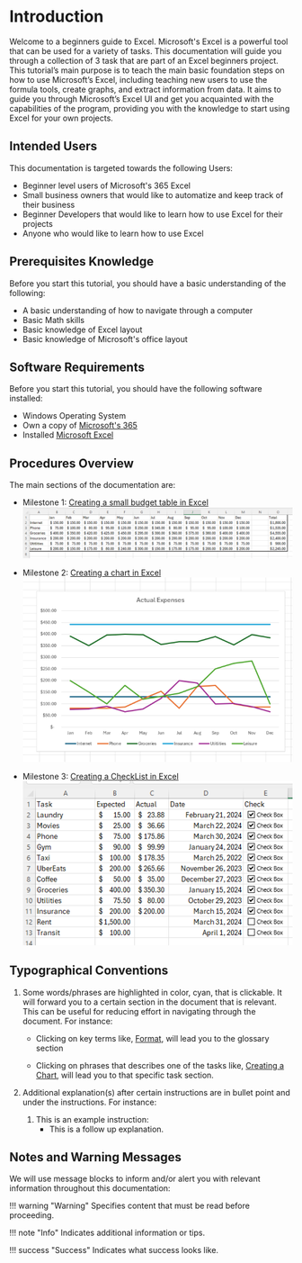 # Introduction

Welcome to a beginners guide to Excel. Microsoft's Excel is a powerful tool that can be used for a variety of tasks. This documentation will guide you through a collection of 3 task that are part of an Excel beginners project. This tutorial’s main purpose is to teach the main basic foundation steps on how to use Microsoft’s Excel, including teaching new users to use the formula tools, create graphs, and extract information from data. It aims to guide you through Microsoft’s Excel UI and get you acquainted with the capabilities of the program, providing you with the knowledge to start using Excel for your own projects.

## Intended Users

This documentation is targeted towards the following Users:

* Beginner level users of Microsoft's 365 Excel
* Small business owners that would like to automatize and keep track of their business
* Beginner Developers that would like to learn how to use Excel for their projects
* Anyone who would like to learn how to use Excel

## Prerequisites Knowledge

Before you start this tutorial, you should have a basic understanding of the following:

* A basic understanding of how to navigate through a computer
* Basic Math skills
* Basic knowledge of Excel layout
* Basic knowledge of Microsoft's office layout

## Software Requirements

Before you start this tutorial, you should have the following software installed:

* Windows Operating System
* Own a copy of [Microsoft's 365](https://www.office.com/) 
* Installed [Microsoft Excel](https://www.microsoft.com/en-ca/microsoft-365/excel)

## Procedures Overview

The main sections of the documentation are:

* Milestone 1: [Creating a small budget table in Excel ](Task1.md)  
![Budget](Assets/Index/Index2.png)  
    

* Milestone 2: [Creating a chart in Excel](Task2.md)  
![Chart](Assets/Index/Index3.png)  

* Milestone 3: [Creating a CheckList in Excel](Task3.md)  
![CheckList](Assets/Index/Index4.png)  


## Typographical Conventions

1. Some words/phrases are highlighted in color, cyan, that is clickable. It will forward you to a certain section in the document that is relevant. This can be useful for reducing effort in navigating through the document. For instance:

    * Clicking on key terms like, [Format](Glossary.md), will lead you to the glossary section


    * Clicking on phrases that describes one of the tasks like, [Creating a Chart](Glossary.md), will lead you to that specific task section.

2. Additional explanation(s) after certain instructions are in bullet point and under the instructions. For instance:
    1. This is an example instruction:
        * This is a follow up explanation.

## Notes and Warning Messages

We will use message blocks to inform and/or alert you with relevant information throughout this documentation:

!!! warning "Warning"
    <i class="fas fa-exclamation-triangle"></i> Specifies content that must be read before proceeding.

!!! note "Info"
    <i class="fas fa-info-circle"></i> Indicates additional information or tips.

!!! success "Success"
    <i class="fas fa-check-circle"></i> Indicates what success looks like.